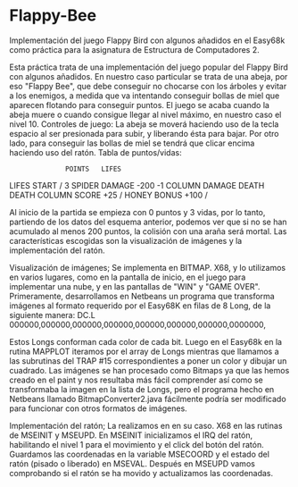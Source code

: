 # Flappy-Bee
Implementación del juego Flappy Bird con algunos añadidos en el Easy68k como práctica para la asignatura de Estructura de Computadores 2.

Esta práctica trata de una implementación del juego popular del Flappy Bird con algunos añadidos. En nuestro caso particular se trata de una abeja, por eso "Flappy Bee", que debe conseguir no chocarse con los árboles y evitar a los enemigos, a medida que va intentando conseguir bollas de miel que aparecen flotando para conseguir puntos. El juego se acaba cuando la abeja muere o cuando consigue llegar al nivel máximo, en nuestro caso el nivel 10. Controles de juego: La abeja se moverá haciendo uso de la tecla espacio al ser presionada para subir, y liberando ésta para bajar. Por otro lado, para conseguir las bollas de miel se tendrá que clicar encima haciendo uso del ratón. 
Tabla de puntos/vidas:

                  POINTS   LIFES 
LIFES START         /        3
SPIDER DAMAGE     -200      -1
COLUMN DAMAGE     DEATH    DEATH
COLUMN SCORE       +25       /
HONEY BONUS        +100      /

Al inicio de la partida se empieza con 0 puntos y 3 vidas, por lo tanto, partiendo de los datos del esquema anterior, podemos ver que si no se han acumulado al menos 200 puntos, la colisión con una araña será mortal. 
Las características escogidas son la visualización de imágenes y la implementación del ratón.

Visualización de imágenes; Se implementa en BITMAP. X68, y lo utilizamos en varios lugares, como en la pantalla de inicio, en el juego 
para implementar una nube, y en las pantallas de "WIN" y "GAME OVER". 
Primeramente, desarrollamos en Netbeans un programa que transforma imágenes al formato requerido por el Easy68K en filas de 8 Long, de la 
siguiente manera: DC.L $000000,$000000,$000000,$000000,$000000,$000000,$000000,$0000000,

Estos Longs conforman cada color de cada bit. Luego en el Easy68k en la rutina MAPPLOT iteramos por el array de Longs mientras que 
llamamos a las subrutinas del TRAP #15 correspondientes a poner un color y dibujar un cuadrado. Las imágenes se han procesado como 
Bitmaps ya que las hemos creado en el paint y nos resultaba más fácil comprender así como se transformaba la imagen en la lista de Longs, 
pero el programa hecho en Netbeans llamado BitmapConverter2.java fácilmente podría ser modificado para funcionar con otros formatos de 
imágenes.

Implementación del ratón; La realizamos en en su caso. X68 en las rutinas de MSEINIT y MSEUPD. En MSEINIT inicializamos el IRQ del ratón, 
habilitando el nivel 1 para el movimiento y el click del botón del ratón. Guardamos las coordenadas en la variable MSECOORD y el estado 
del ratón (pisado o liberado) en MSEVAL. Después en MSEUPD vamos comprobando si el ratón se ha movido y actualizamos las coordenadas.
